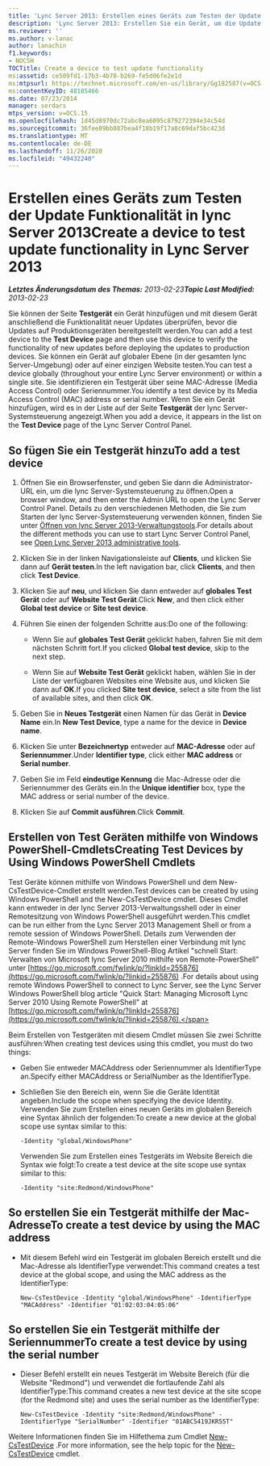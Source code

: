```yaml
---
title: 'Lync Server 2013: Erstellen eines Geräts zum Testen der Update Funktionalität'
description: 'Lync Server 2013: Erstellen Sie ein Gerät, um die Update Funktionalität zu testen.'
ms.reviewer: ''
ms.author: v-lanac
author: lanachin
f1.keywords:
- NOCSH
TOCTitle: Create a device to test update functionality
ms:assetid: ce509fd1-17b3-4b78-b269-fe5d06fe2e1d
ms:mtpsurl: https://technet.microsoft.com/en-us/library/Gg182587(v=OCS.15)
ms:contentKeyID: 48185466
ms.date: 07/23/2014
manager: serdars
mtps_version: v=OCS.15
ms.openlocfilehash: 1d45d8970dc72abc8ea6095c879272394e34c54d
ms.sourcegitcommit: 36fee89bb887bea4f18b19f17a8c69daf5bc423d
ms.translationtype: MT
ms.contentlocale: de-DE
ms.lasthandoff: 11/26/2020
ms.locfileid: "49432240"
---
```

# <a name="create-a-device-to-test-update-functionality-in-lync-server-2013"></a><span data-ttu-id="04a59-103">Erstellen eines Geräts zum Testen der Update Funktionalität in lync Server 2013</span><span class="sxs-lookup"><span data-stu-id="04a59-103">Create a device to test update functionality in Lync Server 2013</span></span>

<div data-xmlns="http://www.w3.org/1999/xhtml">

<div class="topic" data-xmlns="http://www.w3.org/1999/xhtml" data-msxsl="urn:schemas-microsoft-com:xslt" data-cs="https://msdn.microsoft.com/">

<div data-asp="https://msdn2.microsoft.com/asp">



</div>

<div id="mainSection">

<div id="mainBody"><span data-ttu-id="04a59-104">

<span> </span></span><span class="sxs-lookup"><span data-stu-id="04a59-104">

<span> </span></span></span>

<span data-ttu-id="04a59-105">_**Letztes Änderungsdatum des Themas:** 2013-02-23_</span><span class="sxs-lookup"><span data-stu-id="04a59-105">_**Topic Last Modified:** 2013-02-23_</span></span>

<span data-ttu-id="04a59-106">Sie können der Seite **Testgerät** ein Gerät hinzufügen und mit diesem Gerät anschließend die Funktionalität neuer Updates überprüfen, bevor die Updates auf Produktionsgeräten bereitgestellt werden.</span><span class="sxs-lookup"><span data-stu-id="04a59-106">You can add a test device to the **Test Device** page and then use this device to verify the functionality of new updates before deploying the updates to production devices.</span></span> <span data-ttu-id="04a59-107">Sie können ein Gerät auf globaler Ebene (in der gesamten lync Server-Umgebung) oder auf einer einzigen Website testen.</span><span class="sxs-lookup"><span data-stu-id="04a59-107">You can test a device globally (throughout your entire Lync Server environment) or within a single site.</span></span> <span data-ttu-id="04a59-108">Sie identifizieren ein Testgerät über seine MAC-Adresse (Media Access Control) oder Seriennummer.</span><span class="sxs-lookup"><span data-stu-id="04a59-108">You identify a test device by its Media Access Control (MAC) address or serial number.</span></span> <span data-ttu-id="04a59-109">Wenn Sie ein Gerät hinzufügen, wird es in der Liste auf der Seite **Testgerät** der lync Server-Systemsteuerung angezeigt.</span><span class="sxs-lookup"><span data-stu-id="04a59-109">When you add a device, it appears in the list on the **Test Device** page of the Lync Server Control Panel.</span></span>

<div>

## <a name="to-add-a-test-device"></a><span data-ttu-id="04a59-110">So fügen Sie ein Testgerät hinzu</span><span class="sxs-lookup"><span data-stu-id="04a59-110">To add a test device</span></span>

1.  <span data-ttu-id="04a59-111">Öffnen Sie ein Browserfenster, und geben Sie dann die Administrator-URL ein, um die lync Server-Systemsteuerung zu öffnen.</span><span class="sxs-lookup"><span data-stu-id="04a59-111">Open a browser window, and then enter the Admin URL to open the Lync Server Control Panel.</span></span> <span data-ttu-id="04a59-112">Details zu den verschiedenen Methoden, die Sie zum Starten der lync Server-Systemsteuerung verwenden können, finden Sie unter [Öffnen von lync Server 2013-Verwaltungstools](lync-server-2013-open-lync-server-administrative-tools.md).</span><span class="sxs-lookup"><span data-stu-id="04a59-112">For details about the different methods you can use to start Lync Server Control Panel, see [Open Lync Server 2013 administrative tools](lync-server-2013-open-lync-server-administrative-tools.md).</span></span>

2.  <span data-ttu-id="04a59-113">Klicken Sie in der linken Navigationsleiste auf **Clients**, und klicken Sie dann auf **Gerät testen**.</span><span class="sxs-lookup"><span data-stu-id="04a59-113">In the left navigation bar, click **Clients**, and then click **Test Device**.</span></span>

3.  <span data-ttu-id="04a59-114">Klicken Sie auf **neu**, und klicken Sie dann entweder auf **globales Test Gerät** oder auf **Website Test Gerät**.</span><span class="sxs-lookup"><span data-stu-id="04a59-114">Click **New**, and then click either **Global test device** or **Site test device**.</span></span>

4.  <span data-ttu-id="04a59-115">Führen Sie einen der folgenden Schritte aus:</span><span class="sxs-lookup"><span data-stu-id="04a59-115">Do one of the following:</span></span>
    
      - <span data-ttu-id="04a59-116">Wenn Sie auf **globales Test Gerät** geklickt haben, fahren Sie mit dem nächsten Schritt fort.</span><span class="sxs-lookup"><span data-stu-id="04a59-116">If you clicked **Global test device**, skip to the next step.</span></span>
    
      - <span data-ttu-id="04a59-117">Wenn Sie auf **Website Test Gerät** geklickt haben, wählen Sie in der Liste der verfügbaren Websites eine Website aus, und klicken Sie dann auf **OK**.</span><span class="sxs-lookup"><span data-stu-id="04a59-117">If you clicked **Site test device**, select a site from the list of available sites, and then click **OK**.</span></span>

5.  <span data-ttu-id="04a59-118">Geben Sie in **Neues Testgerät** einen Namen für das Gerät in **Device Name** ein.</span><span class="sxs-lookup"><span data-stu-id="04a59-118">In **New Test Device**, type a name for the device in **Device name**.</span></span>

6.  <span data-ttu-id="04a59-119">Klicken Sie unter **Bezeichnertyp** entweder auf **MAC-Adresse** oder auf **Seriennummer**.</span><span class="sxs-lookup"><span data-stu-id="04a59-119">Under **Identifier type**, click either **MAC address** or **Serial number**.</span></span>

7.  <span data-ttu-id="04a59-120">Geben Sie im Feld **eindeutige Kennung** die Mac-Adresse oder die Seriennummer des Geräts ein.</span><span class="sxs-lookup"><span data-stu-id="04a59-120">In the **Unique identifier** box, type the MAC address or serial number of the device.</span></span>

8.  <span data-ttu-id="04a59-121">Klicken Sie auf **Commit ausführen**.</span><span class="sxs-lookup"><span data-stu-id="04a59-121">Click **Commit**.</span></span>

</div>

<div>

## <a name="creating-test-devices-by-using-windows-powershell-cmdlets"></a><span data-ttu-id="04a59-122">Erstellen von Test Geräten mithilfe von Windows PowerShell-Cmdlets</span><span class="sxs-lookup"><span data-stu-id="04a59-122">Creating Test Devices by Using Windows PowerShell Cmdlets</span></span>

<span data-ttu-id="04a59-123">Test Geräte können mithilfe von Windows PowerShell und dem New-CsTestDevice-Cmdlet erstellt werden.</span><span class="sxs-lookup"><span data-stu-id="04a59-123">Test devices can be created by using Windows PowerShell and the New-CsTestDevice cmdlet.</span></span> <span data-ttu-id="04a59-124">Dieses Cmdlet kann entweder in der lync Server 2013-Verwaltungsshell oder in einer Remotesitzung von Windows PowerShell ausgeführt werden.</span><span class="sxs-lookup"><span data-stu-id="04a59-124">This cmdlet can be run either from the Lync Server 2013 Management Shell or from a remote session of Windows PowerShell.</span></span> <span data-ttu-id="04a59-125">Details zum Verwenden der Remote-Windows PowerShell zum Herstellen einer Verbindung mit lync Server finden Sie im Windows PowerShell-Blog Artikel "schnell Start: Verwalten von Microsoft lync Server 2010 mithilfe von Remote-PowerShell" unter [https://go.microsoft.com/fwlink/p/?linkId=255876](https://go.microsoft.com/fwlink/p/?linkid=255876) .</span><span class="sxs-lookup"><span data-stu-id="04a59-125">For details about using remote Windows PowerShell to connect to Lync Server, see the Lync Server Windows PowerShell blog article "Quick Start: Managing Microsoft Lync Server 2010 Using Remote PowerShell" at [https://go.microsoft.com/fwlink/p/?linkId=255876](https://go.microsoft.com/fwlink/p/?linkid=255876).</span></span>

<span data-ttu-id="04a59-126">Beim Erstellen von Testgeräten mit diesem Cmdlet müssen Sie zwei Schritte ausführen:</span><span class="sxs-lookup"><span data-stu-id="04a59-126">When creating test devices using this cmdlet, you must do two things:</span></span>

  - <span data-ttu-id="04a59-127">Geben Sie entweder MACAddress oder Seriennummer als IdentifierType an.</span><span class="sxs-lookup"><span data-stu-id="04a59-127">Specify either MACAddress or SerialNumber as the IdentifierType.</span></span>

  - <span data-ttu-id="04a59-128">Schließen Sie den Bereich ein, wenn Sie die Geräte Identität angeben.</span><span class="sxs-lookup"><span data-stu-id="04a59-128">Include the scope when specifying the device Identity.</span></span> <span data-ttu-id="04a59-129">Verwenden Sie zum Erstellen eines neuen Geräts im globalen Bereich eine Syntax ähnlich der folgenden:</span><span class="sxs-lookup"><span data-stu-id="04a59-129">To create a new device at the global scope use syntax similar to this:</span></span>
    
        -Identity "global/WindowsPhone"
    
    <span data-ttu-id="04a59-130">Verwenden Sie zum Erstellen eines Testgeräts im Website Bereich die Syntax wie folgt:</span><span class="sxs-lookup"><span data-stu-id="04a59-130">To create a test device at the site scope use syntax similar to this:</span></span>
    
        -Identity "site:Redmond/WindowsPhone"

<div>

## <a name="to-create-a-test-device-by-using-the-mac-address"></a><span data-ttu-id="04a59-131">So erstellen Sie ein Testgerät mithilfe der Mac-Adresse</span><span class="sxs-lookup"><span data-stu-id="04a59-131">To create a test device by using the MAC address</span></span>

  - <span data-ttu-id="04a59-132">Mit diesem Befehl wird ein Testgerät im globalen Bereich erstellt und die Mac-Adresse als IdentifierType verwendet:</span><span class="sxs-lookup"><span data-stu-id="04a59-132">This command creates a test device at the global scope, and using the MAC address as the IdentifierType:</span></span>
    
        New-CsTestDevice -Identity "global/WindowsPhone" -IdentifierType "MACAddress" -Identifier "01:02:03:04:05:06"

</div>

<div>

## <a name="to-create-a-test-device-by-using-the-serial-number"></a><span data-ttu-id="04a59-133">So erstellen Sie ein Testgerät mithilfe der Seriennummer</span><span class="sxs-lookup"><span data-stu-id="04a59-133">To create a test device by using the serial number</span></span>

  - <span data-ttu-id="04a59-134">Dieser Befehl erstellt ein neues Testgerät im Website Bereich (für die Website "Redmond") und verwendet die fortlaufende Zahl als IdentifierType:</span><span class="sxs-lookup"><span data-stu-id="04a59-134">This command creates a new test device at the site scope (for the Redmond site) and uses the serial number as the IdentifierType:</span></span>
    
        New-CsTestDevice -Identity "site:Redmond/WindowsPhone" -IdentifierType "SerialNumber" -Identifier "01ABC5419JKR55T"

</div>

<span data-ttu-id="04a59-135">Weitere Informationen finden Sie im Hilfethema zum Cmdlet [New-CsTestDevice](https://docs.microsoft.com/powershell/module/skype/New-CsTestDevice) .</span><span class="sxs-lookup"><span data-stu-id="04a59-135">For more information, see the help topic for the [New-CsTestDevice](https://docs.microsoft.com/powershell/module/skype/New-CsTestDevice) cmdlet.</span></span>

<span data-ttu-id="04a59-136"></div>

</div>

<span> </span>

</div>

</div>

</span><span class="sxs-lookup"><span data-stu-id="04a59-136"></div>

</div>

<span> </span>

</div>

</div>

</span></span></div>

